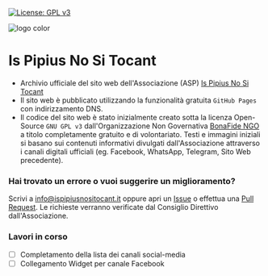 [![License: GPL v3](https://img.shields.io/badge/License-GPLv3-blue.svg)](https://www.gnu.org/licenses/gpl-3.0)

![logo color](https://github.com/bonafide-ngo/ispipiusnositocant/assets/134528581/bd4832b3-27c7-4462-80b2-aca68874499c)
# Is Pipius No Si Tocant

- Archivio ufficiale del sito web dell'Associazione (ASP) [Is Pipius No Si Tocant](https://ispipiusnositocant.it)
- Il sito web è pubblicato utilizzando la funzionalità gratuita `GitHub Pages` con indirizzamento DNS.
- Il codice del sito web è stato inizialmente creato sotta la licenza Open-Source `GNU GPL v3` dall'Organizzazione Non Governativa [BonaFide NGO](https://bonafide.ngo) a titolo completamente gratuito e di volontariato. Testi e immagini iniziali si basano sui contenuti informativi divulgati dall'Associazione attraverso i canali digitali ufficiali (eg. Facebook, WhatsApp, Telegram, Sito Web precedente).

### Hai trovato un errore o vuoi suggerire un miglioramento?
Scrivi a [info@ispipiusnositocant.it](info@ispipiusnositocant.it) oppure apri un [Issue](https://github.com/bonafide-ngo/ispipiusnositocant/issues) o effettua una [Pull Request](https://github.com/bonafide-ngo/ispipiusnositocant/pulls). Le richieste verranno verificate dal Consiglio Direttivo dall'Associazione.

### Lavori in corso
- [ ] Completamento della lista dei canali social-media
- [ ] Collegamento Widget per canale Facebook
